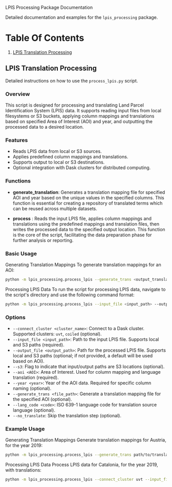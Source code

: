 LPIS Processing Package Documentation

Detailed documentation and examples for the `lpis_processing` package.

# Table Of Contents
1. [LPIS Translation Processing](#lpis_processing)

## LPIS Translation Processing <a name="lpis_processing"></a>
Detailed instructions on how to use the `process_lpis.py` script.

### Overview
This script is designed for processing and translating Land Parcel Identification System (LPIS) data. It supports reading input files from local filesystems or S3 buckets, applying column mappings and translations based on specified Area of Interest (AOI) and year, and outputting the processed data to a desired location.

### Features
* Reads LPIS data from local or S3 sources.
* Applies predefined column mappings and translations.
* Supports output to local or S3 destinations.
* Optional integration with Dask clusters for distributed computing.

### Functions
* **generate_translation**: Generates a translation mapping file for specified AOI and year based on the unique values in the specified columns. This function is essential for creating a repository of translated terms which can be reused across multiple datasets.

* **process** : Reads the input LPIS file, applies column mappings and translations using the predefined mappings and translation files, then writes the processed data to the specified output location. This function is the core of the script, facilitating the data preparation phase for further analysis or reporting.

### Basic Usage

Generating Translation Mappings
To generate translation mappings for an AOI:
```bash
python -m lpis_processing.process_lpis --generate_trans <output_translation_file_path> --input_file <input_path> --aoi <AOI> --year <year> --lang_code <code> [options]
 ```

Processing LPIS Data
To run the script for processing LPIS data, navigate to the script's directory and use the following command format:
```bash
python -m lpis_processing.process_lpis --input_file <input_path> --output_file <output_path> --aoi <AOI> --year <year> [options]

```


### Options

- `--connect_cluster <cluster_name>`: Connect to a Dask cluster. Supported clusters: `uvt`, `coiled` (optional).
- `--input_file <input_path>`: Path to the input LPIS file. Supports local and S3 paths (required).
- `--output_file <output_path>`: Path for the processed LPIS file. Supports local and S3 paths (optional; if not provided, a default will be used based on AOI).
- `--s3`: Flag to indicate that input/output paths are S3 locations (optional).
- `--aoi <AOI>`: Area of Interest. Used for column mapping and language translation (required).
- `--year <year>`: Year of the AOI data. Required for specific column naming (optional).
- `--generate_trans <file_path>`: Generate a translation mapping file for the specified AOI (optional).
- `--lang_code <code>`: ISO 639-1 language code for translation source language (optional).
- `--no_translate`: Skip the translation step (optional).


### Example Usage

Generating Translation Mappings
Generate translation mappings for Austria, for the year 2019:
```bash
python -m lpis_processing.process_lpis --generate_trans path/to/translations/translations_Austria.yaml --input_file s3://agrisen-cog-v1/LPIS_processing/original_files/Austria_2019_distrib.parquet --aoi Austria --year 2019 --lang_code de
```

Processing LPIS Data
Process LPIS data for Catalonia, for the year 2019, with translations:

```bash
python -m lpis_processing.process_lpis --connect_cluster uvt --input_file s3://agrisen-cog-v1/LPIS_processing/original_files/Catalonia/Catalonia_2019_distrib.parquet/ --output_file s3://agrisen-cog-v1/LPIS_processing/en_files/Catalonia_2019_en_distrib.parquet --s3 --aoi Catalonia --year 2019

```

